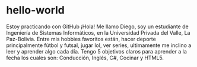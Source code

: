 # hello-world
Estoy practicando con GitHub
¡Hola! Me llamo Diego, soy un estudiante de Ingeniería de Sistemas Informáticos, en la Universidad
Privada del Valle, La Paz-Bolivia. Entre mis hobbies favoritos están, hacer deporte principalmente
fútbol y futsal, jugar lol, ver series, ultimamente me inclino a leer y aprender algo cada día. 
Tengo 5 objetivos claros para aprender a la fecha los cuales son: Conducción, Inglés, C#, Cocinar y
HTML5.
